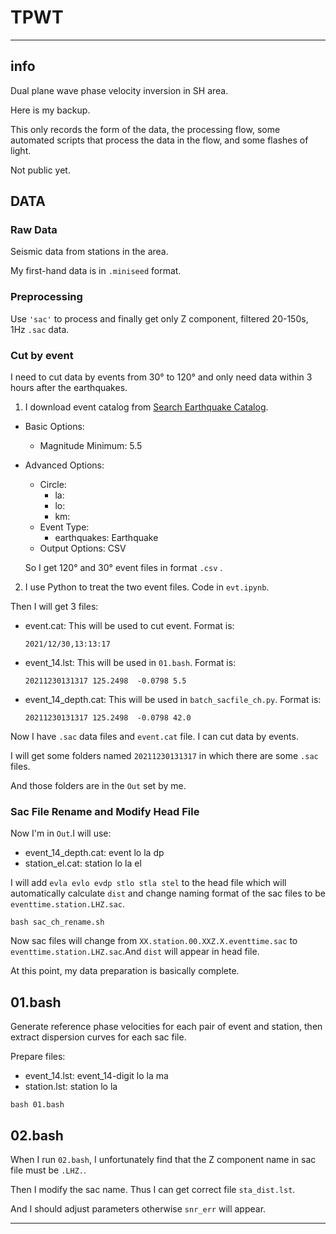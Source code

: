 # TPWT
---
## info
Dual plane wave phase velocity inversion in SH area.

Here is my backup.

This only records the form of the data,
the processing flow, some automated scripts that
process the data in the flow,
and some flashes of light.

Not public yet.
## DATA
### Raw Data
Seismic data from stations in the area.

My first-hand data is in `.miniseed` format.

### Preprocessing
Use `'sac'` to process and finally get only Z component, filtered 20-150s, 1Hz `.sac` data.
### Cut by event
I need to cut data by events from 30&deg; to 120&deg; and only need data within 3 hours after the earthquakes.

1. I download event catalog from 
[Search Earthquake Catalog](https://earthquake.usgs.gov/earthquakes/search/).

- Basic Options: 
   - Magnitude Minimum: 5.5

- Advanced Options:
  - Circle:
    - la:
    - lo:
    - km:
  - Event Type:
    - earthquakes: Earthquake
  - Output Options: CSV
  
  So I get 120&deg; and 30&deg; event files in format `.csv` .

2. I use Python to treat the two event files. Code in `evt.ipynb`.

  Then I will get 3 files:
  - event.cat: This will be used to cut event. Format is:

    `2021/12/30,13:13:17`
  - event_14.lst: This will be used in `01.bash`. Format is:

    `20211230131317 125.2498  -0.0798 5.5`
  - event_14_depth.cat: This will be used in `batch_sacfile_ch.py`. Format is:

    `20211230131317 125.2498  -0.0798 42.0`

Now I have `.sac` data files and `event.cat` file. I can cut data by events.

I will get some folders named `20211230131317` in which there are some `.sac` files.

And those folders are in the `Out` set by me.

### Sac File Rename and Modify Head File

Now I'm in `Out`.I will use:
- event_14_depth.cat: event lo la dp
- station_el.cat: station lo la el

I will add `evla evlo evdp stlo stla stel` to the head file which will automatically calculate `dist`
and change naming format of the sac files to be `eventtime.station.LHZ.sac`.

`bash sac_ch_rename.sh`

Now sac files will change from `XX.station.00.XXZ.X.eventtime.sac`
to `eventtime.station.LHZ.sac`.And `dist` will appear in head file.

At this point, my data preparation is basically complete.
## 01.bash

Generate reference phase velocities for each pair of event and station, 
then extract dispersion curves for each sac file.

Prepare files:
- event_14.lst: event_14-digit lo la ma
- station.lst: station lo la

`bash 01.bash`

## 02.bash

When I run `02.bash`, I unfortunately find that
the Z component name in sac file must be `.LHZ.`.

Then I modify the sac name. Thus I can get correct file `sta_dist.lst`.

And I should adjust parameters otherwise `snr_err` will appear.


---
